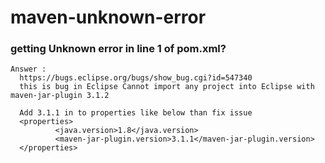 # maven-unknown-error
  
### getting Unknown error in line 1 of pom.xml?

    Answer : 
      https://bugs.eclipse.org/bugs/show_bug.cgi?id=547340
      this is bug in Eclipse Cannot import any project into Eclipse with maven-jar-plugin 3.1.2
      
      Add 3.1.1 in to properties like below than fix issue
      <properties>
              <java.version>1.8</java.version>
              <maven-jar-plugin.version>3.1.1</maven-jar-plugin.version>
      </properties>
